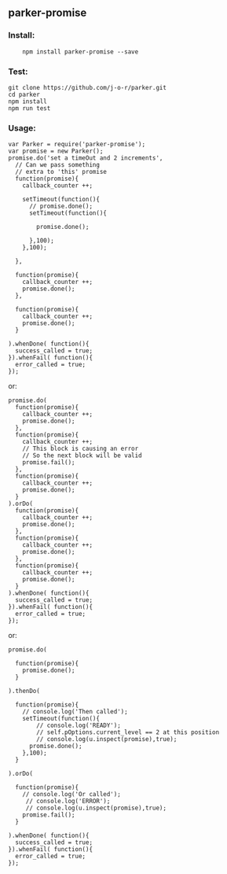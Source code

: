 ## parker-promise

### Install:

```
    npm install parker-promise --save
```

### Test:
```
git clone https://github.com/j-o-r/parker.git
cd parker
npm install
npm run test
```

### Usage:

    var Parker = require('parker-promise');
    var promise = new Parker();
    promise.do('set a timeOut and 2 increments',
      // Can we pass something
      // extra to 'this' promise
      function(promise){
        callback_counter ++;

        setTimeout(function(){
          // promise.done();
          setTimeout(function(){

            promise.done();

          },100);
        },100);

      },

      function(promise){
        callback_counter ++;
        promise.done();
      },

      function(promise){
        callback_counter ++;
        promise.done();
      }

    ).whenDone( function(){
      success_called = true;
    }).whenFail( function(){
      error_called = true;
    });

or:

    promise.do(
      function(promise){
        callback_counter ++;
        promise.done();
      },
      function(promise){
        callback_counter ++;
        // This block is causing an error
        // So the next block will be valid
        promise.fail();
      },
      function(promise){
        callback_counter ++;
        promise.done();
      }
    ).orDo(
      function(promise){
        callback_counter ++;
        promise.done();
      },
      function(promise){
        callback_counter ++;
        promise.done();
      },
      function(promise){
        callback_counter ++;
        promise.done();
      }
    ).whenDone( function(){
      success_called = true;
    }).whenFail( function(){
      error_called = true;
    });

or:

    promise.do(

      function(promise){
        promise.done();
      }

    ).thenDo(

      function(promise){
        // console.log('Then called');
        setTimeout(function(){
            // console.log('READY');
            // self.pOptions.current_level == 2 at this position
            // console.log(u.inspect(promise),true);
          promise.done();
        },100);
      }

    ).orDo(

      function(promise){
        // console.log('Or called');
         // console.log('ERROR');
         // console.log(u.inspect(promise),true);
        promise.fail();
      }

    ).whenDone( function(){
      success_called = true;
    }).whenFail( function(){
      error_called = true;
    });


